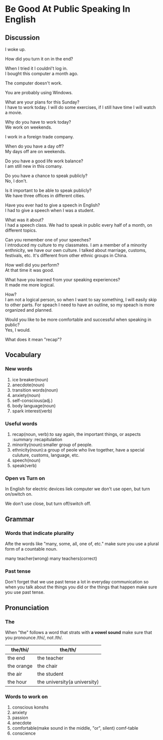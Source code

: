 # Be Good At Public Speaking In English
## Discussion
I woke up.  

How did you turn it on in the end?  

When I tried it I couldnl't log in.  
I bought this computer a month ago.  

The computer doesn't work.  

You are probably using Windows.  

What are your plans for this Sunday?  
I have to work today. I will do some exercises, if I still have time I will watch a movie.   

Why do you have to work today?  
We work on weekends.  

I work in a foreign trade company.  

When do you have a day off?  
My days off are on weekends.  

Do you have a good life work balance?  
I am still new in this comany.  

Do you have a chance to speak publicly?  
No, I don't.  

Is it important to be able to speak publicly?  
We have three offices in different cities.  

Have you ever had to give a speech in English?  
I had to give a speech when I was a student.  

What was it about?  
I had a speech class. We had to speak in public every half of a month, on different topics.   

Can you remember one of your speeches?  
I introduced my culture to my classmates. I am a member of a minority enthnicity, we have our own culture. I talked about marriage, customs, festivals, etc. It's different from other ethnic groups in China.  

How well did you perform?  
At that time it was good.  

What have you learned from your speaking experiences?  
It made me more logical.  

How?  
I am not a logical person, so when I want to say something, I will easily skip to other parts. For speach I need to have an outline, so my speach is more organized and planned.   

Would you like to be more comfortable and successful when speaking in public?  
Yes, I would.  

What does it mean "recap"?  


## Vocabulary
### New words
1. ice breaker(noun)
1. anecdote(noun)
1. transition words(noun)
1. anxiety(noun)
1. self-conscious(adj.)
1. body language(noun)
1. spark interest(verb)

### Useful words
1. recap(noun, verb):to say again, the important things, or aspects :summary :recapitulation
1. minority(noun):smaller group of people.
1. ethnicity(noun):a group of peole who live together, have a special culuture, customs, language, etc.
1. speech(noun)
1. speak(verb)

### Open vs Turn on
In English for electric devices liek computer we don't use open, but turn on/switch on.  

We don't use close, but turn off/switch off.  

## Grammar
### Words that indicate plurality
Afte the words like "many, some, all, one of, etc." make sure you use a plural form of a countable noun.  

many teacher(wrong)
many teachers(correct)  

### Past tense
Don't forget that we use past tense a lot in everyday communication so when you talk about the things you did or the things that happen make sure you use past tense.  

## Pronunciation
### The
When "the" follows a word that strats with **a vowel sound** make sure that you pronounce /thi/, not /th/.  

| the/thi/ | the/th/
| --- | ---
| the end | the teacher
| the orange | the chair
| the air | the student
| the hour | the university(a university)

### Words to work on
1. conscious konshs
1. anxiety
1. passion
1. anecdote
1. comfortable(make sound in the middle, "or", silent) comf-table
1. conscience
